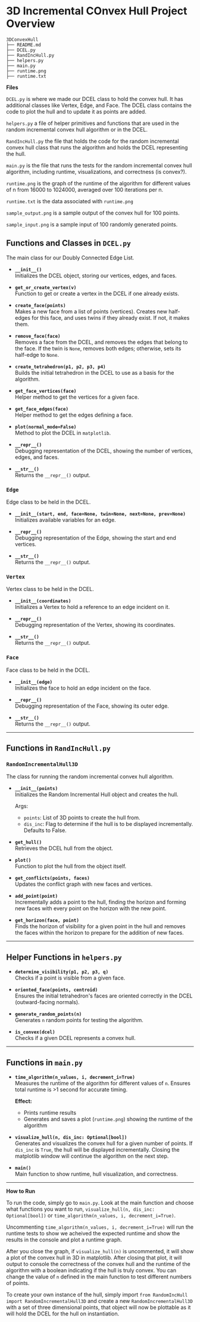 # 3D Incremental COnvex Hull Project Overview

```
3DConvexHull
├── README.md
├── DCEL.py
├── RandIncHull.py
├── helpers.py
├── main.py
├── runtime.png
├── runtime.txt
```

**Files**

`DCEL.py` is where we made our DCEL class to hold the convex hull. It has additional classes like Vertex, Edge, and Face. The DCEL class contains the code to plot the hull and to update it as points are added.

`helpers.py` a file of helper primitives and functions that are used in the random incremental convex hull algorithm or in the DCEL. 

`RandIncHull.py` the file that holds the code for the random incremental convex hull class that runs the algorithm and holds the DCEL representing the hull.

`main.py` is the file that runs the tests for the random incremental convex hull algorithm, including runtime, visualizations, and correctness (is convex?).

`runtime.png` is the graph of the runtime of the algorithm for different values of n from 16000 to 1024000, averaged over 100 iterations per n.

`runtime.txt` is the data associated with `runtime.png`

`sample_output.png` is a sample output of the convex hull for 100 points.

`sample_input.png` is a sample input of 100 randomly generated points.

## Functions and Classes in `DCEL.py`
The main class for our Doubly Connected Edge List.

- **`__init__()`**  
  Initializes the DCEL object, storing our vertices, edges, and faces.

- **`get_or_create_vertex(v)`**  
  Function to get or create a vertex in the DCEL if one already exists.  

- **`create_face(points)`**  
  Makes a new face from a list of points (vertices). Creates new half-edges for this face, and uses twins if they already exist. If not, it makes them.  

- **`remove_face(face)`**  
  Removes a face from the DCEL, and removes the edges that belong to the face. If the twin is `None`, removes both edges; otherwise, sets its half-edge to `None`.  

- **`create_tetrahedron(p1, p2, p3, p4)`**  
  Builds the initial tetrahedron in the DCEL to use as a basis for the algorithm.  

- **`get_face_vertices(face)`**  
  Helper method to get the vertices for a given face.  

- **`get_face_edges(face)`**  
  Helper method to get the edges defining a face.  

- **`plot(normal_mode=False)`**  
  Method to plot the DCEL in `matplotlib`.  

- **`__repr__()`**  
  Debugging representation of the DCEL, showing the number of vertices, edges, and faces.  

- **`__str__()`**  
  Returns the `__repr__()` output.  

### `Edge`
Edge class to be held in the DCEL.

- **`__init__(start, end, face=None, twin=None, next=None, prev=None)`**  
  Initializes available variables for an edge.  

- **`__repr__()`**  
  Debugging representation of the Edge, showing the start and end vertices.  

- **`__str__()`**  
  Returns the `__repr__()` output.  

### `Vertex`
Vertex class to be held in the DCEL.

- **`__init__(coordinates)`**  
  Initializes a Vertex to hold a reference to an edge incident on it.  

- **`__repr__()`**  
  Debugging representation of the Vertex, showing its coordinates.  

- **`__str__()`**  
  Returns the `__repr__()` output.  

### `Face`
Face class to be held in the DCEL.

- **`__init__(edge)`**  
  Initializes the face to hold an edge incident on the face.  

- **`__repr__()`**  
  Debugging representation of the Face, showing its outer edge.  

- **`__str__()`**  
  Returns the `__repr__()` output.  

---

## Functions in `RandIncHull.py`

### `RandomIncrementalHull3D`
The class for running the random incremental convex hull algorithm.

- **`__init__(points)`**  
  Initializes the Random Incremental Hull object and creates the hull.  

  Args:
  - `points`: List of 3D points to create the hull from.
  - `dis_inc`: Flag to determine if the hull is to be displayed incrementally. Defaults to False.

- **`get_hull()`**  
  Retrieves the DCEL hull from the object.  

- **`plot()`**  
  Function to plot the hull from the object itself.

- **`get_conflicts(points, faces)`**  
  Updates the conflict graph with new faces and vertices.  

- **`add_point(point)`**  
  Incrementally adds a point to the hull, finding the horizon and forming new faces with every point on the horizon with the new point.  

- **`get_horizon(face, point)`**  
  Finds the horizon of visibility for a given point in the hull and removes the faces within the horizon to prepare for the addition of new faces.  

---

## Helper Functions in `helpers.py`

- **`determine_visibility(p1, p2, p3, q)`**  
  Checks if a point is visible from a given face.  

- **`oriented_face(points, centroid)`**  
  Ensures the initial tetrahedron's faces are oriented correctly in the DCEL (outward-facing normals).  

- **`generate_random_points(n)`**  
  Generates `n` random points for testing the algorithm.  

- **`is_convex(dcel)`**  
  Checks if a given DCEL represents a convex hull.  

---

## Functions in `main.py`

- **`time_algorithm(n_values, i, decrement_i=True)`**  
  Measures the runtime of the algorithm for different values of `n`. Ensures total runtime is >1 second for accurate timing.

  **Effect:**  
  - Prints runtime results  
  - Generates and saves a plot (`runtime.png`) showing the runtime of the algorithm  

- **`visualize_hull(n, dis_inc: Optional[bool])`**  
  Generates and visualizes the convex hull for a given number of points.
  If `dis_inc` is `True`, the hull will be displayed incrementally. Closing the matplotlib window will continue the algorithm on the next step.

- **`main()`**  
  Main function to show runtime, hull visualization, and correctness.  

---

**How to Run**

To run the code, simply go to `main.py`. Look at the main function and choose what functions you want to run, `visualize_hull(n, dis_inc: Optional[bool])` or `time_algorithm(n_values, i, decrement_i=True)`.

Uncommenting `time_algorithm(n_values, i, decrement_i=True)` will run the runtime tests to show we acheived the expected runtime and show the results in the console and plot a runtime graph. 

After you close the graph, if `visualize_hull(n)` is uncommented, it will show a plot of the convex hull in 3D in matplotlib. After closing that plot, it will output to console the correctness of the convex hull and the runtime of the algorithm with a boolean indicating if the hull is truly convex. You can change the value of `n` defined in the main function to test different numbers of points.

To create your own instance of the hull, simply import `from RandomIncHull import RandomIncrementalHull3D` and create a new `RandomIncrementalHull3D` with a set of three dimensional points, that object will now be plottable as it will hold the DCEL for the hull on instantiation.




